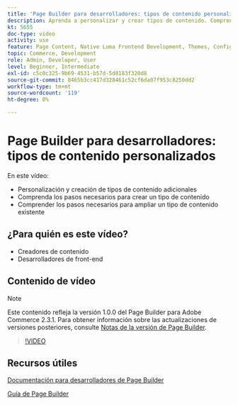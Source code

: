 ```yaml
---
title: 'Page Builder para desarrolladores: tipos de contenido personalizados'
description: Aprenda a personalizar y crear tipos de contenido. Comprenda los pasos necesarios para crear un ​ de tipo de contenido. Comprenda los pasos necesarios para ampliar un tipo de contenido existente.
kt: 5655
doc-type: video
activity: use
feature: Page Content, Native Luma Frontend Development, Themes, Configuration
topic: Commerce, Development
role: Admin, Developer, User
level: Beginner, Intermediate
exl-id: c5c0c325-9b69-4531-b57d-5d8183f320d8
source-git-commit: 8465b3cc417d328461c52cf6da07f953c8250dd2
workflow-type: tm+mt
source-wordcount: '119'
ht-degree: 0%

---
```


# Page Builder para desarrolladores: tipos de contenido personalizados

En este vídeo:

- Personalización y creación de tipos de contenido adicionales
- Comprenda los pasos necesarios para crear un tipo de contenido&#x200B;
- Comprender los pasos necesarios para ampliar un tipo de contenido existente

## ¿Para quién es este vídeo?

- Creadores de contenido
- Desarrolladores de front-end

## Contenido de vídeo

>[!NOTE]
>
>Este contenido refleja la versión 1.0.0 del Page Builder para Adobe Commerce 2.3.1. Para obtener información sobre las actualizaciones de versiones posteriores, consulte [Notas de la versión de Page Builder](https://experienceleague.adobe.com/docs/commerce-admin/page-builder/release-notes.html).

>[!VIDEO](https://video.tv.adobe.com/v/35714?quality=12&learn=on)

## Recursos útiles

[Documentación para desarrolladores de Page Builder](https://developer.adobe.com/commerce/frontend-core/page-builder/)

[Guía de Page Builder](https://experienceleague.adobe.com/docs/commerce-admin/page-builder/introduction.html)
